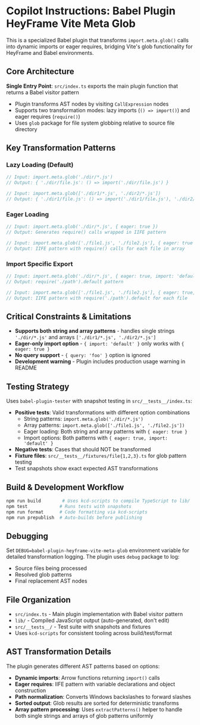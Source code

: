 # Copilot Instructions: Babel Plugin HeyFrame Vite Meta Glob

This is a specialized Babel plugin that transforms `import.meta.glob()` calls
into dynamic imports or eager requires, bridging Vite's glob functionality for
HeyFrame and Babel environments.

## Core Architecture

**Single Entry Point**: `src/index.ts` exports the main plugin function that
returns a Babel visitor pattern

- Plugin transforms AST nodes by visiting `CallExpression` nodes
- Supports two transformation modes: lazy imports (`() => import()`) and eager
  requires (`require()`)
- Uses `glob` package for file system globbing relative to source file directory

## Key Transformation Patterns

### Lazy Loading (Default)

```javascript
// Input: import.meta.glob('./dir/*.js')
// Output: { './dir/file.js': () => import('./dir/file.js') }

// Input: import.meta.glob(['./dir1/*.js', './dir2/*.js'])
// Output: { './dir1/file.js': () => import('./dir1/file.js'), './dir2/file.js': () => import('./dir2/file.js') }
```

### Eager Loading

```javascript
// Input: import.meta.glob('./dir/*.js', { eager: true })
// Output: Generates require() calls wrapped in IIFE pattern

// Input: import.meta.glob(['./file1.js', './file2.js'], { eager: true })
// Output: IIFE pattern with require() calls for each file in array
```

### Import Specific Export

```javascript
// Input: import.meta.glob('./dir/*.js', { eager: true, import: 'default' })
// Output: require('./path').default pattern

// Input: import.meta.glob(['./file1.js', './file2.js'], { eager: true, import: 'default' })
// Output: IIFE pattern with require('./path').default for each file
```

## Critical Constraints & Limitations

- **Supports both string and array patterns** - handles single strings
  `'./dir/*.js'` and arrays `['./dir1/*.js', './dir2/*.js']`
- **Eager-only import option** - `{ import: 'default' }` only works with
  `{ eager: true }`
- **No query support** - `{ query: 'foo' }` option is ignored
- **Development warning** - Plugin includes production usage warning in README

## Testing Strategy

Uses `babel-plugin-tester` with snapshot testing in `src/__tests__/index.ts`:

- **Positive tests**: Valid transformations with different option combinations
    - String patterns: `import.meta.glob('./dir/*.js')`
    - Array patterns: `import.meta.glob(['./file1.js', './file2.js'])`
    - Eager loading: Both string and array patterns with `{ eager: true }`
    - Import options: Both patterns with `{ eager: true, import: 'default' }`
- **Negative tests**: Cases that should NOT be transformed
- **Fixture files**: `src/__tests__/fixtures/file{1,2,3}.ts` for glob pattern
  testing
- Test snapshots show exact expected AST transformations

## Build & Development Workflow

```bash
npm run build        # Uses kcd-scripts to compile TypeScript to lib/
npm test            # Runs tests with snapshots
npm run format      # Code formatting via kcd-scripts
npm run prepublish  # Auto-builds before publishing
```

## Debugging

Set `DEBUG=babel-plugin-heyframe-vite-meta-glob` environment variable for
detailed transformation logging. The plugin uses `debug` package to log:

- Source files being processed
- Resolved glob patterns
- Final replacement AST nodes

## File Organization

- `src/index.ts` - Main plugin implementation with Babel visitor pattern
- `lib/` - Compiled JavaScript output (auto-generated, don't edit)
- `src/__tests__/` - Test suite with snapshots and fixtures
- Uses `kcd-scripts` for consistent tooling across build/test/format

## AST Transformation Details

The plugin generates different AST patterns based on options:

- **Dynamic imports**: Arrow functions returning `import()` calls
- **Eager requires**: IIFE pattern with variable declarations and object
  construction
- **Path normalization**: Converts Windows backslashes to forward slashes
- **Sorted output**: Glob results are sorted for deterministic transforms
- **Array pattern processing**: Uses `extractPatterns()` helper to handle both
  single strings and arrays of glob patterns uniformly
